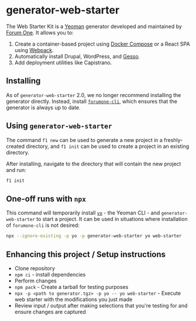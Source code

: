# generator-web-starter

The Web Starter Kit is a [Yeoman](http://yeoman.io/) generator developed and maintained by [Forum One](http://forumone.com/). It allows you to:

1. Create a container-based project using [Docker Compose](https://docs.docker.com/compose/overview/) or a React SPA using [Webpack](https://webpack.js.org/).
2. Automatically install Drupal, WordPress, and [Gesso](https://github.com/forumone/gesso/).
3. Add deployment utilities like Capistrano.

## Installing

As of `generator-web-starter` 2.0, we no longer recommend installing the generator directly. Instead, install [`forumone-cli`](https://www.npmjs.com/package/forumone-cli), which ensures that the generator is always up to date.

## Using `generator-web-starter`
The command `f1 new` can be used to generate a new project in a freshly-created directory, and `f1 init` can be used to create a project in an existing directory.

After installing, navigate to the directory that will contain the new project and run:

```sh
f1 init
```

## One-off runs with `npx`

This command will temporarily install [`yo`](https://www.npmjs.com/package/yo) - the Yeoman CLI - and `generator-web-starter` to start a project. It can be used in situations where installation of `forumone-cli` is not desired:

```sh
npx --ignore-existing -p yo -p generator-web-starter yo web-starter
```

## Enhancing this project / Setup instructions

- Clone repository
- `npm ci` - install dependencies
- Perform changes
- `npm pack` - Create a tarball for testing purposes
- `npx -p <path to generator.tgz> -p yo -- yo web-starter`  - Execute web starter with the modifications you just made
- Review input / output after making selections that you're testing for and ensure changes are captured

